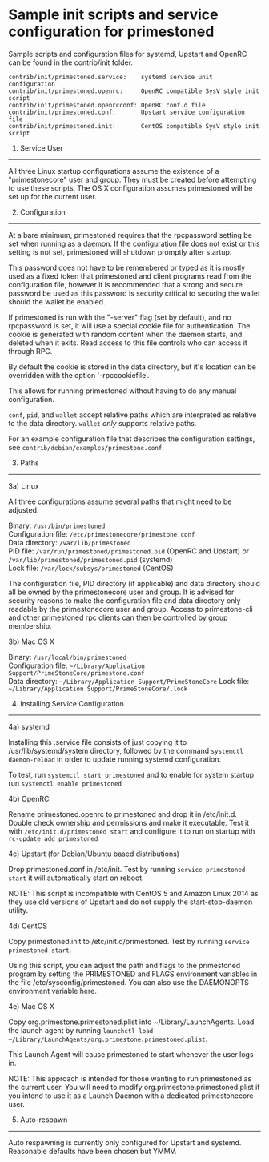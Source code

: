 Sample init scripts and service configuration for primestoned
==========================================================

Sample scripts and configuration files for systemd, Upstart and OpenRC
can be found in the contrib/init folder.

    contrib/init/primestoned.service:    systemd service unit configuration
    contrib/init/primestoned.openrc:     OpenRC compatible SysV style init script
    contrib/init/primestoned.openrcconf: OpenRC conf.d file
    contrib/init/primestoned.conf:       Upstart service configuration file
    contrib/init/primestoned.init:       CentOS compatible SysV style init script

1. Service User
---------------------------------

All three Linux startup configurations assume the existence of a "primestonecore" user
and group.  They must be created before attempting to use these scripts.
The OS X configuration assumes primestoned will be set up for the current user.

2. Configuration
---------------------------------

At a bare minimum, primestoned requires that the rpcpassword setting be set
when running as a daemon.  If the configuration file does not exist or this
setting is not set, primestoned will shutdown promptly after startup.

This password does not have to be remembered or typed as it is mostly used
as a fixed token that primestoned and client programs read from the configuration
file, however it is recommended that a strong and secure password be used
as this password is security critical to securing the wallet should the
wallet be enabled.

If primestoned is run with the "-server" flag (set by default), and no rpcpassword is set,
it will use a special cookie file for authentication. The cookie is generated with random
content when the daemon starts, and deleted when it exits. Read access to this file
controls who can access it through RPC.

By default the cookie is stored in the data directory, but it's location can be overridden
with the option '-rpccookiefile'.

This allows for running primestoned without having to do any manual configuration.

`conf`, `pid`, and `wallet` accept relative paths which are interpreted as
relative to the data directory. `wallet` *only* supports relative paths.

For an example configuration file that describes the configuration settings,
see `contrib/debian/examples/primestone.conf`.

3. Paths
---------------------------------

3a) Linux

All three configurations assume several paths that might need to be adjusted.

Binary:              `/usr/bin/primestoned`  
Configuration file:  `/etc/primestonecore/primestone.conf`  
Data directory:      `/var/lib/primestoned`  
PID file:            `/var/run/primestoned/primestoned.pid` (OpenRC and Upstart) or `/var/lib/primestoned/primestoned.pid` (systemd)  
Lock file:           `/var/lock/subsys/primestoned` (CentOS)  

The configuration file, PID directory (if applicable) and data directory
should all be owned by the primestonecore user and group.  It is advised for security
reasons to make the configuration file and data directory only readable by the
primestonecore user and group.  Access to primestone-cli and other primestoned rpc clients
can then be controlled by group membership.

3b) Mac OS X

Binary:              `/usr/local/bin/primestoned`  
Configuration file:  `~/Library/Application Support/PrimeStoneCore/primestone.conf`  
Data directory:      `~/Library/Application Support/PrimeStoneCore`
Lock file:           `~/Library/Application Support/PrimeStoneCore/.lock`

4. Installing Service Configuration
-----------------------------------

4a) systemd

Installing this .service file consists of just copying it to
/usr/lib/systemd/system directory, followed by the command
`systemctl daemon-reload` in order to update running systemd configuration.

To test, run `systemctl start primestoned` and to enable for system startup run
`systemctl enable primestoned`

4b) OpenRC

Rename primestoned.openrc to primestoned and drop it in /etc/init.d.  Double
check ownership and permissions and make it executable.  Test it with
`/etc/init.d/primestoned start` and configure it to run on startup with
`rc-update add primestoned`

4c) Upstart (for Debian/Ubuntu based distributions)

Drop primestoned.conf in /etc/init.  Test by running `service primestoned start`
it will automatically start on reboot.

NOTE: This script is incompatible with CentOS 5 and Amazon Linux 2014 as they
use old versions of Upstart and do not supply the start-stop-daemon utility.

4d) CentOS

Copy primestoned.init to /etc/init.d/primestoned. Test by running `service primestoned start`.

Using this script, you can adjust the path and flags to the primestoned program by
setting the PRIMESTONED and FLAGS environment variables in the file
/etc/sysconfig/primestoned. You can also use the DAEMONOPTS environment variable here.

4e) Mac OS X

Copy org.primestone.primestoned.plist into ~/Library/LaunchAgents. Load the launch agent by
running `launchctl load ~/Library/LaunchAgents/org.primestone.primestoned.plist`.

This Launch Agent will cause primestoned to start whenever the user logs in.

NOTE: This approach is intended for those wanting to run primestoned as the current user.
You will need to modify org.primestone.primestoned.plist if you intend to use it as a
Launch Daemon with a dedicated primestonecore user.

5. Auto-respawn
-----------------------------------

Auto respawning is currently only configured for Upstart and systemd.
Reasonable defaults have been chosen but YMMV.
